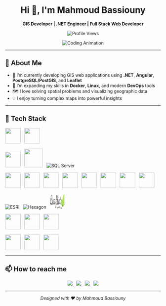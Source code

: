 <h1 align="center">Hi 👋, I'm Mahmoud Bassiouny</h1>

<p align="center">
  <strong>GIS Developer | .NET Engineer | Full Stack Web Developer</strong>
</p>

<p align="center">
  <img src="https://komarev.com/ghpvc/?username=MahmoudBassiounii&label=Profile%20views&color=0e75b6&style=flat" alt="Profile Views" />
</p>

<p align="center">
  <img src="https://raw.githubusercontent.com/MahmoudBassiounii/MahmoudBassiounii/main/assets/animated-coding.gif" alt="Coding Animation" width="400"/>
</p>

---

## 🧠 About Me

- 🔭 I’m currently developing GIS web applications using **.NET**, **Angular**, **PostgreSQL/PostGIS**, and **Leaflet**  
- 🌱 I’m expanding my skills in **Docker**, **Linux**, and modern **DevOps** tools  
- 🗺️ I love solving spatial problems and visualizing geographic data  
- 💡 I enjoy turning complex maps into powerful insights  

---

## 🚀 Tech Stack

<p align="center">

<!-- Back-End -->
<img src="https://cdn.jsdelivr.net/gh/devicons/devicon/icons/csharp/csharp-original.svg" width="50" height="50"/> &nbsp;
<img src="https://cdn.jsdelivr.net/gh/devicons/devicon/icons/bash/bash-original.svg" width="50" height="50"/> &nbsp;

<!-- Databases -->
<img src="https://cdn.jsdelivr.net/gh/devicons/devicon/icons/postgresql/postgresql-original.svg" width="50" height="50"/> &nbsp;
<img src="https://cdn.jsdelivr.net/gh/devicons/devicon/icons/mysql/mysql-original-wordmark.svg" width="60" height="60"/> &nbsp;
<img src="https://raw.githubusercontent.com/MahmoudBassiounii/MahmoudBassiounii/main/assets/sqlserver-logo.png" alt="SQL Server" width="50" height="50"/> &nbsp;

<!-- Front-End -->
<img src="https://cdn.jsdelivr.net/gh/devicons/devicon/icons/html5/html5-original.svg" width="50" height="50"/> &nbsp;
<img src="https://cdn.jsdelivr.net/gh/devicons/devicon/icons/css3/css3-original.svg" width="50" height="50"/> &nbsp;
<img src="https://cdn.jsdelivr.net/gh/devicons/devicon/icons/sass/sass-original.svg" width="50" height="50"/> &nbsp;
<img src="https://cdn.jsdelivr.net/gh/devicons/devicon/icons/javascript/javascript-original.svg" width="50" height="50"/> &nbsp;
<img src="https://cdn.jsdelivr.net/gh/devicons/devicon/icons/angularjs/angularjs-original.svg" width="50" height="50"/> &nbsp;
<img src="https://cdn.jsdelivr.net/gh/devicons/devicon/icons/react/react-original.svg" width="50" height="50"/> &nbsp;
<img src="https://cdn.jsdelivr.net/gh/devicons/devicon/icons/bootstrap/bootstrap-original.svg" width="50" height="50"/> &nbsp;
<img src="https://cdn.jsdelivr.net/gh/devicons/devicon/icons/tailwindcss/tailwindcss-plain.svg" width="50" height="50"/> &nbsp;

<!-- GIS -->
<img src="https://raw.githubusercontent.com/MahmoudBassiounii/MahmoudBassiounii/main/assets/esri-logo.png" alt="ESRI" width="50" height="50"/> &nbsp;
<img src="https://raw.githubusercontent.com/MahmoudBassiounii/MahmoudBassiounii/main/assets/erdas-logo.png" alt="Hexagon" width="50" height="50"/> &nbsp;
<img src="https://raw.githubusercontent.com/MahmoudBassiounii/MahmoudBassiounii/main/assets/leaflet-seeklogo.png?raw=true" width="50" height="50"/> &nbsp;

<!-- Tools -->
<img src="https://cdn.jsdelivr.net/gh/devicons/devicon/icons/visualstudio/visualstudio-plain.svg" width="50" height="50"/> &nbsp;
<img src="https://cdn.jsdelivr.net/gh/devicons/devicon/icons/vscode/vscode-original.svg" width="50" height="50"/> &nbsp;
<img src="https://cdn.jsdelivr.net/gh/devicons/devicon/icons/github/github-original.svg" width="50" height="50"/> &nbsp;

<!-- DevOps / OS -->
<img src="https://cdn.jsdelivr.net/gh/devicons/devicon/icons/docker/docker-original.svg" width="50" height="50"/> &nbsp;
<img src="https://cdn.jsdelivr.net/gh/devicons/devicon/icons/linux/linux-original.svg" width="50" height="50"/> &nbsp;
<img src="https://cdn.jsdelivr.net/gh/devicons/devicon/icons/ubuntu/ubuntu-plain.svg" width="50" height="50"/>

</p>

---

## 📫 How to reach me

<p align="center">
  <a href="https://www.linkedin.com/in/mahmoud-bassiounii-3a6634193" target="_blank">
    <img src="https://img.shields.io/badge/LinkedIn-0A66C2?style=for-the-badge&logo=linkedin&logoColor=white"/>
  </a>
  &nbsp;
  <a href="https://www.facebook.com/mahmoud.Ayman.basiounii.455555" target="_blank">
    <img src="https://img.shields.io/badge/Facebook-1877F2?style=for-the-badge&logo=facebook&logoColor=white"/>
  </a>
  &nbsp;
  <a href="https://wa.me/201151812095" target="_blank">
    <img src="https://img.shields.io/badge/WhatsApp-25D366?style=for-the-badge&logo=whatsapp&logoColor=white"/>
  </a>
  &nbsp;
  <a href="mailto:mahmoudbassiouny22@gmail.com">
    <img src="https://img.shields.io/badge/Gmail-D14836?style=for-the-badge&logo=gmail&logoColor=white"/>
  </a>
</p>

---

<p align="center"><i>Designed with ❤️ by Mahmoud Bassiouny</i></p>
